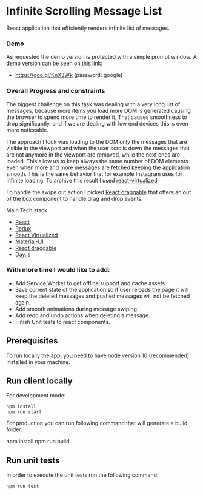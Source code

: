 # Infinite Scrolling Message List

React application that efficiently renders infinite list of messages.

### Demo

As requested the demo version is protected with a simple prompt window.
A demo version can be seen on this link:

-   https://goo.gl/KnX3Wk (password: google)

### Overall Progress and constraints

The biggest challenge on this task was dealing with a very long list of messages, because more items you load more DOM is generated causing the browser to spend more time to render it, That causes smoothness to drop significantly, and if we are dealing with low end devices this is even more noticeable.

The approach I took was loading to the DOM only the messages that are visible in the viewport and when the user scrolls down the messages that are not anymore in the viewport are removed, while the next ones are loaded.
This allow us to keep always the same number of DOM elements even when more and more messages are fetched keeping the application smooth. This is the same behavior that for example Instagram uses for infinite loading.
To archive this result I used [react-virtualized](https://github.com/bvaughn/react-virtualized)

To handle the swipe out action I picked [React draggable](https://github.com/mzabriskie/react-draggable) that offers an out of the box component to handle drag and drop events.

Main Tech stack:

-   [React](https://reactjs.org/)
-   [Redux](https://redux.js.org/)
-   [React Virtualized](https://github.com/bvaughn/react-virtualized)
-   [Material-UI](https://material-ui.com/)
-   [React draggable](https://github.com/mzabriskie/react-draggable)
-   [Day.js](https://github.com/iamkun/dayjs)

### With more time I would like to add:

-   Add Service Worker to get offline support and cache assets.
-   Save current state of the application so if user reloads the page it will keep the deleted messages and pushed messages will not be fetched again.
-   Add smooth animations during message swiping.
-   Add redo and undo actions when deleting a message.
-   Finish Unit tests to react components.

## Prerequisites

To run locally the app, you need to have node version 10 (recommended) installed in your machine.

## Run client locally

For development mode:

    npm install
    npm run start

For production you can run following command that will generate a build folder.
  
 npm install
npm run build

## Run unit tests

In order to execute the unit tests run the following command:

    npm run test
